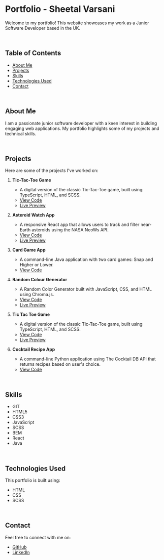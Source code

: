 # Portfolio - Sheetal Varsani

Welcome to my portfolio! This website showcases my work as a Junior Software Developer based in the UK.

<br>

## Table of Contents
- [About Me](#about-me)
- [Projects](#projects)
- [Skills](#skills)
- [Technologies Used](#technologies-used)
- [Contact](#contact)

<br>

## About Me
I am a passionate junior software developer with a keen interest in building engaging web applications. My portfolio highlights some of my projects and technical skills.

<br>

## Projects
Here are some of the projects I've worked on:

1. **Tic-Tac-Toe Game**
   - A digital version of the classic Tic-Tac-Toe game, built using TypeScript, HTML, and SCSS.
   - <a href="https://github.com/sheetalvarsani/tic-tac-dough" target="_blank">View Code</a>
   - <a href="https://sheetalvarsani.github.io/tic-tac-dough/" target="_blank">Live Preview</a>
  
2. **Asteroid Watch App**
   - A responsive React app that allows users to track and filter near-Earth asteroids using the NASA NeoWs API.
   - <a href="https://github.com/sheetalvarsani/asteroid-watch" target="_blank">View Code</a>
   - <a href="https://sheetalvarsani.github.io/asteroid-watch/" target="_blank">Live Preview</a>
  
3. **Card Game App**
   - A command-line Java application with two card games: Snap and Higher or Lower.
   - <a href="https://github.com/sheetalvarsani/card-game" target="_blank">View Code</a>

4. **Random Colour Generator**
   - A Random Color Generator built with JavaScript, CSS, and HTML using Chroma.js.
   - <a href="https://github.com/sheetalvarsani/random-colour-generator" target="_blank">View Code</a>
   - <a href="https://sheetalvarsani.github.io/random-colour-generator/" target="_blank">Live Preview</a>
  
5. **Tic Tac Toe Game**
   - A digital version of the classic Tic-Tac-Toe game, built using TypeScript, HTML, and SCSS.
   - <a href="https://github.com/sheetalvarsani/tic-tac-dough" target="_blank">View Code</a>
   - <a href="https://sheetalvarsani.github.io/tic-tac-dough/" target="_blank">Live Preview</a>

3. **Cocktail Recipe App**
   - A command-line Python application using The Cocktail DB API that returns recipes based on user's choice.
   - <a href="https://github.com/sheetalvarsani/cocktail-recipe-console-app" target="_blank">View Code</a>


<br>

## Skills
- GIT
- HTML5
- CSS3
- JavaScript
- SCSS
- BEM
- React
- Java

<br>

## Technologies Used
This portfolio is built using:
- HTML
- CSS
- SCSS

<br>

## Contact

Feel free to connect with me on:
- [GitHub](https://github.com/sheetalvarsani)
- [LinkedIn](https://linkedin.com/in/sheetalvarsani)


